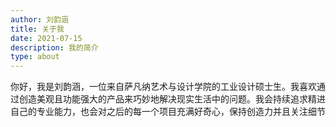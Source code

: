 ```yaml
---
author: 刘韵涵
title: 关于我
date: 2021-07-15
description: 我的简介
type: about
---
```


你好，我是刘韵涵，一位来自萨凡纳艺术与设计学院的工业设计硕士生。我喜欢通过创造美观且功能强大的产品来巧妙地解决现实生活中的问题。我会持续追求精进自己的专业能力，也会对之后的每一个项目充满好奇心，保持创造力并且关注细节